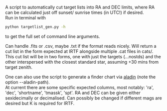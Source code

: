 A script to automatically cut target lists into RA and DEC limits, where RA can be calculated just off sunset/ sunrise times (in UTC!) if desired.  
Run in terminal with 
```bash
python targetlist_gen.py -h
``` 
to get the full set of command line arguments.  

Can handle .fits or .csv, maybe .txt if the format reads nicely.
Will return a cut list in the form expected at IRTF alongside multiple .cat files in cats/. This cut list will be in two forms, one with just the targets (...nostds) and the other interspersed with the closest standard star, assuming +30 mins from target zenith.  

One can also use the script to generate a finder chart via [aladin](https://aladin.u-strasbg.fr/ "Aladin") (note the option --aladin-path).  
At current there are some specific expected columns, most notably: 'ra', 'dec', 'shortname', 'tmassk', 'spt'. RA and DEC can be given either sexidecimally or decimalised. Can possibly be changed if different mags are desired but K is required for IRTF.
